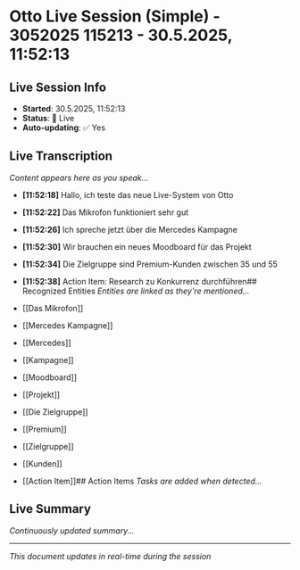 # Otto Live Session (Simple) - 3052025 115213 - 30.5.2025, 11:52:13

## Live Session Info
- **Started**: 30.5.2025, 11:52:13
- **Status**: 🔴 Live
- **Auto-updating**: ✅ Yes

## Live Transcription
*Content appears here as you speak...*


- **[11:52:18]** Hallo, ich teste das neue Live-System von Otto
- **[11:52:22]** Das Mikrofon funktioniert sehr gut
- **[11:52:26]** Ich spreche jetzt über die Mercedes Kampagne
- **[11:52:30]** Wir brauchen ein neues Moodboard für das Projekt
- **[11:52:34]** Die Zielgruppe sind Premium-Kunden zwischen 35 und 55
- **[11:52:38]** Action Item: Research zu Konkurrenz durchführen## Recognized Entities
*Entities are linked as they're mentioned...*


- [[Das Mikrofon]]
- [[Mercedes Kampagne]]
- [[Mercedes]]
- [[Kampagne]]
- [[Moodboard]]
- [[Projekt]]
- [[Die Zielgruppe]]
- [[Premium]]
- [[Zielgruppe]]
- [[Kunden]]
- [[Action Item]]## Action Items
*Tasks are added when detected...*

## Live Summary
*Continuously updated summary...*

---
*This document updates in real-time during the session*
